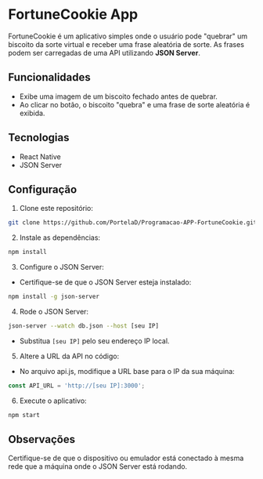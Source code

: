 # FortuneCookie App

FortuneCookie é um aplicativo simples onde o usuário pode "quebrar" um biscoito da sorte virtual e receber uma frase aleatória de sorte. As frases podem ser carregadas de uma API utilizando **JSON Server**.

## Funcionalidades

- Exibe uma imagem de um biscoito fechado antes de quebrar.
- Ao clicar no botão, o biscoito "quebra" e uma frase de sorte aleatória é exibida.

## Tecnologias

- React Native
- JSON Server

## Configuração

1. Clone este repositório:
```bash
git clone https://github.com/PortelaD/Programacao-APP-FortuneCookie.git
```

2. Instale as dependências:
```bash
npm install
```

3. Configure o JSON Server:

 - Certifique-se de que o JSON Server esteja instalado:

```bash
npm install -g json-server
```

4. Rode o JSON Server:
```bash
json-server --watch db.json --host [seu IP]
```
 - Substitua `[seu IP]` pelo seu endereço IP local.

5. Altere a URL da API no código:

 - No arquivo api.js, modifique a URL base para o IP da sua máquina:
```js
const API_URL = 'http://[seu IP]:3000';
```
6. Execute o aplicativo:
```bash
npm start
```

## Observações
Certifique-se de que o dispositivo ou emulador está conectado à mesma rede que a máquina onde o JSON Server está rodando.
